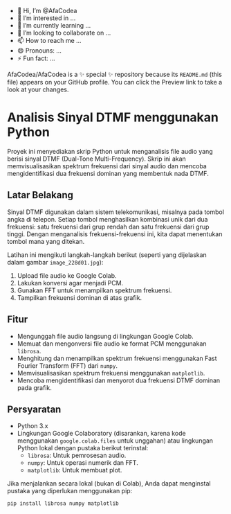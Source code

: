 - 👋 Hi, I’m @AfaCodea
- 👀 I’m interested in ...
- 🌱 I’m currently learning ...
- 💞️ I’m looking to collaborate on ...
- 📫 How to reach me ...
- 😄 Pronouns: ...
- ⚡ Fun fact: ...

AfaCodea/AfaCodea is a ✨ special ✨ repository because its `README.md` (this file) appears on your GitHub profile.
You can click the Preview link to take a look at your changes.

# Analisis Sinyal DTMF menggunakan Python

Proyek ini menyediakan skrip Python untuk menganalisis file audio yang berisi sinyal DTMF (Dual-Tone Multi-Frequency). Skrip ini akan memvisualisasikan spektrum frekuensi dari sinyal audio dan mencoba mengidentifikasi dua frekuensi dominan yang membentuk nada DTMF.

## Latar Belakang

Sinyal DTMF digunakan dalam sistem telekomunikasi, misalnya pada tombol angka di telepon. Setiap tombol menghasilkan kombinasi unik dari dua frekuensi: satu frekuensi dari grup rendah dan satu frekuensi dari grup tinggi. Dengan menganalisis frekuensi-frekuensi ini, kita dapat menentukan tombol mana yang ditekan.

Latihan ini mengikuti langkah-langkah berikut (seperti yang dijelaskan dalam gambar `image_228d01.jpg`):
1.  Upload file audio ke Google Colab.
2.  Lakukan konversi agar menjadi PCM.
3.  Gunakan FFT untuk menampilkan spektrum frekuensi.
4.  Tampilkan frekuensi dominan di atas grafik.

## Fitur

* Mengunggah file audio langsung di lingkungan Google Colab.
* Memuat dan mengonversi file audio ke format PCM menggunakan `librosa`.
* Menghitung dan menampilkan spektrum frekuensi menggunakan Fast Fourier Transform (FFT) dari `numpy`.
* Memvisualisasikan spektrum frekuensi menggunakan `matplotlib`.
* Mencoba mengidentifikasi dan menyorot dua frekuensi DTMF dominan pada grafik.

## Persyaratan

* Python 3.x
* Lingkungan Google Colaboratory (disarankan, karena kode menggunakan `google.colab.files` untuk unggahan) atau lingkungan Python lokal dengan pustaka berikut terinstal:
    * `librosa`: Untuk pemrosesan audio.
    * `numpy`: Untuk operasi numerik dan FFT.
    * `matplotlib`: Untuk membuat plot.

Jika menjalankan secara lokal (bukan di Colab), Anda dapat menginstal pustaka yang diperlukan menggunakan pip:
```bash
pip install librosa numpy matplotlib
